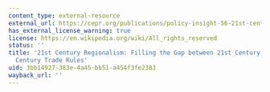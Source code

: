 ```yaml
---
content_type: external-resource
external_url: https://cepr.org/publications/policy-insight-56-21st-century-regionalism-filling-gap-between-21st-century-trade-and
has_external_license_warning: true
license: https://en.wikipedia.org/wiki/All_rights_reserved
status: ''
title: '21st Century Regionalism: Filling the Gap between 21st Century Trade and 20th
  Century Trade Rules'
uid: 3bb14927-383e-4a45-bb51-a454f3fe2383
wayback_url: ''
---
```


